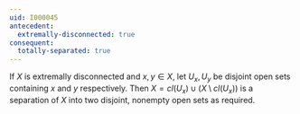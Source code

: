 ```yaml
---
uid: I000045
antecedent:
  extremally-disconnected: true
consequent:
  totally-separated: true
---
```

If $X$ is extremally disconnected and $x,y \in X$, let $U_x, U_y$ be disjoint open sets containing $x$ and $y$ respectively. Then $X = cl(U_x) \cup (X \setminus cl(U_x))$ is a separation of $X$ into two disjoint, nonempty open sets as required.

